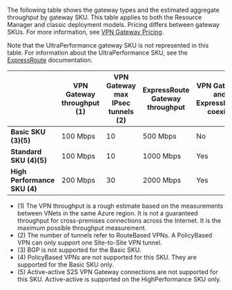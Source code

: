 The following table shows the gateway types and the estimated aggregate throughput by gateway SKU. This table applies to both the Resource Manager and classic deployment models. Pricing differs between gateway SKUs. For more information, see [VPN Gateway Pricing](/pricing/details/vpn-gateway/).

Note that the UltraPerformance gateway SKU is not represented in this table. For information about the UltraPerformance SKU, see the [ExpressRoute](/documentation/articles/expressroute-about-virtual-network-gateways/) documentation.

|  | **VPN Gateway throughput (1)** | **VPN Gateway max IPsec tunnels (2)** | **ExpressRoute Gateway throughput** | **VPN Gateway and ExpressRoute coexist** |
| --- | --- | --- | --- | --- |
| **Basic SKU (3)(5)** |100 Mbps |10 |500 Mbps |No |
| **Standard SKU (4)(5)** |100 Mbps |10 |1000 Mbps |Yes |
| **High Performance SKU (4)** |200 Mbps |30 |2000 Mbps |Yes |

* (1) The VPN throughput is a rough estimate based on the measurements between VNets in the same Azure region. It is not a guaranteed throughput for cross-premises connections across the Internet. It is the maximum possible throughput measurement.
* (2) The number of tunnels refer to RouteBased VPNs. A PolicyBased VPN can only support one Site-to-Site VPN tunnel.
* (3) BGP is not supported for the Basic SKU.
* (4) PolicyBased VPNs are not supported for this SKU. They are supported for the Basic SKU only.
* (5) Active-active S2S VPN Gateway connections are not supported for this SKU. Active-active is supported on the HighPerformance SKU only.